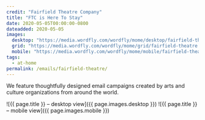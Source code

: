 ```yaml
---
credit: "Fairfield Theatre Company"
title: "FTC is Here To Stay"
date: 2020-05-05T00:00:00-0800
dateadded: 2020-05-05
images:
  desktop: "https://media.wordfly.com/wordfly/mome/desktop/fairfield-theatre.jpg"
  grid: "https://media.wordfly.com/wordfly/mome/grid/fairfield-theatre.jpg"
  mobile: "https://media.wordfly.com/wordfly/mome/mobile/fairfield-theatre.jpg"
tags:
  - at-home
permalink: /emails/fairfield-theatre/
---
```

We feature thoughtfully designed email campaigns created by arts and culture organizations from around the world.

![{{ page.title }} – desktop view]({{ page.images.desktop }})
![{{ page.title }} – mobile view]({{ page.images.mobile }})
